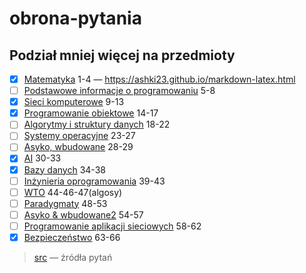 # obrona-pytania

## Podział mniej więcej na przedmioty

* [x] [Matematyka](src/matematyka.md) 1-4 — <https://ashki23.github.io/markdown-latex.html>
* [ ] [Podstawowe informacje o programowaniu](src/podstawowe-informacje-o-programowaniu.md) 5-8
* [x] [Sieci komputerowe](src/sieci.md) 9-13
* [x] [Programowanie obiektowe](src/programowanie-obiektowe.md) 14-17
* [ ] [Algorytmy i struktury danych](src/algorytmy.md) 18-22
* [ ] [Systemy operacyjne](src/systemy-operacyjne.md) 23-27
* [ ] [Asyko, wbudowane](src/asyko-systemy-wbudowane.md) 28-29
* [x] [AI](src/ai.md) 30-33
* [x] [Bazy danych](src/bazy-danych.md) 34-38
* [ ] [Inżynieria oprogramowania](src/inzynieria-oprogramowania.md) 39-43
* [ ] [WTO](src/wto.md) 44-46-47(algosy)
* [ ] [Paradygmaty](src/paradygmaty.md) 48-53
* [ ] [Asyko & wbudowane2](src/asyko-systemy-wbudowane.md) 54-57
* [ ] [Programowanie aplikacji sieciowych](src/programowanie-aplikacji-sieciowych.md) 58-62
* [x] [Bezpieczeństwo](src/bezpieczenstwo.md) 63-66

> [src](https://phavi.umcs.pl/at/attachments/2023/0420/142641-110008-zagadnienia-na-egz-dypl-dla-informatyki-i-st-zal-nr-1.pdf) — źródła pytań

